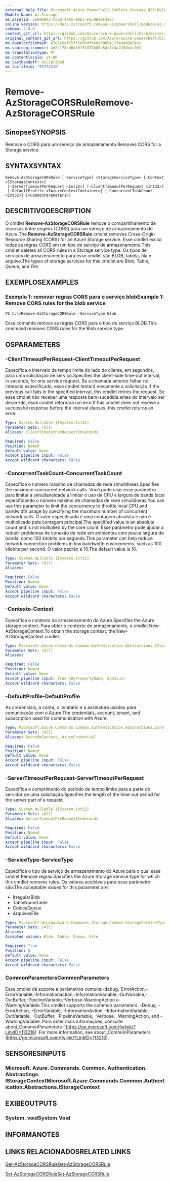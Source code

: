 ```yaml
---
external help file: Microsoft.Azure.PowerShell.Cmdlets.Storage.dll-Help.xml
Module Name: Az.Storage
ms.assetid: 26E06BA3-C550-40A5-B8E3-FEC8E9BF3867
online version: https://docs.microsoft.com/en-us/powershell/module/az.storage/remove-azstoragecorsrule
schema: 2.0.0
content_git_url: https://github.com/Azure/azure-powershell/blob/master/src/Storage/Storage.Management/help/Remove-AzStorageCORSRule.md
original_content_git_url: https://github.com/Azure/azure-powershell/blob/master/src/Storage/Storage.Management/help/Remove-AzStorageCORSRule.md
ms.openlocfilehash: 4781e5afc5fc560fdfb60dd06b412f4dad9a54cc
ms.sourcegitcommit: 4d2c178cd6df9151877b08d54c1f4a228dbec9d1
ms.translationtype: MT
ms.contentlocale: pt-BR
ms.lasthandoff: 01/29/2020
ms.locfileid: "93774218"
---
```

# <span data-ttu-id="922c0-101">Remove-AzStorageCORSRule</span><span class="sxs-lookup"><span data-stu-id="922c0-101">Remove-AzStorageCORSRule</span></span>

## <span data-ttu-id="922c0-102">Sinopse</span><span class="sxs-lookup"><span data-stu-id="922c0-102">SYNOPSIS</span></span>
<span data-ttu-id="922c0-103">Remove o CORS para um serviço de armazenamento.</span><span class="sxs-lookup"><span data-stu-id="922c0-103">Removes CORS for a Storage service.</span></span>

## <span data-ttu-id="922c0-104">SYNTAX</span><span class="sxs-lookup"><span data-stu-id="922c0-104">SYNTAX</span></span>

```
Remove-AzStorageCORSRule [-ServiceType] <StorageServiceType> [-Context <IStorageContext>]
 [-ServerTimeoutPerRequest <Int32>] [-ClientTimeoutPerRequest <Int32>]
 [-DefaultProfile <IAzureContextContainer>] [-ConcurrentTaskCount <Int32>] [<CommonParameters>]
```

## <span data-ttu-id="922c0-105">DESCRITIVO</span><span class="sxs-lookup"><span data-stu-id="922c0-105">DESCRIPTION</span></span>
<span data-ttu-id="922c0-106">O cmdlet **Remove-AzStorageCORSRule** remove o compartilhamento de recursos entre origens (CORS) para um serviço de armazenamento do Azure.</span><span class="sxs-lookup"><span data-stu-id="922c0-106">The **Remove-AzStorageCORSRule** cmdlet removes Cross-Origin Resource Sharing (CORS) for an Azure Storage service.</span></span>
<span data-ttu-id="922c0-107">Esse cmdlet exclui todas as regras CORS em um tipo de serviço de armazenamento.</span><span class="sxs-lookup"><span data-stu-id="922c0-107">This cmdlet deletes all CORS rules in a Storage service type.</span></span>
<span data-ttu-id="922c0-108">Os tipos de serviços de armazenamento para esse cmdlet são BLOB, tabela, fila e arquivo.</span><span class="sxs-lookup"><span data-stu-id="922c0-108">The types of storage services for this cmdlet are Blob, Table, Queue, and File.</span></span>

## <span data-ttu-id="922c0-109">EXEMPLOS</span><span class="sxs-lookup"><span data-stu-id="922c0-109">EXAMPLES</span></span>

### <span data-ttu-id="922c0-110">Exemplo 1: remover regras CORS para o serviço blob</span><span class="sxs-lookup"><span data-stu-id="922c0-110">Example 1: Remove CORS rules for the blob service</span></span>
```
PS C:\>Remove-AzStorageCORSRule -ServiceType Blob
```

<span data-ttu-id="922c0-111">Esse comando remove as regras CORS para o tipo de serviço BLOB.</span><span class="sxs-lookup"><span data-stu-id="922c0-111">This command removes CORS rules for the Blob service type.</span></span>

## <span data-ttu-id="922c0-112">OS</span><span class="sxs-lookup"><span data-stu-id="922c0-112">PARAMETERS</span></span>

### <span data-ttu-id="922c0-113">-ClientTimeoutPerRequest</span><span class="sxs-lookup"><span data-stu-id="922c0-113">-ClientTimeoutPerRequest</span></span>
<span data-ttu-id="922c0-114">Especifica o intervalo de tempo limite do lado do cliente, em segundos, para uma solicitação de serviço.</span><span class="sxs-lookup"><span data-stu-id="922c0-114">Specifies the client-side time-out interval, in seconds, for one service request.</span></span>
<span data-ttu-id="922c0-115">Se a chamada anterior falhar no intervalo especificado, esse cmdlet tentará novamente a solicitação.</span><span class="sxs-lookup"><span data-stu-id="922c0-115">If the previous call fails in the specified interval, this cmdlet retries the request.</span></span>
<span data-ttu-id="922c0-116">Se esse cmdlet não receber uma resposta bem-sucedida antes do intervalo ser decorrido, esse cmdlet retornará um erro.</span><span class="sxs-lookup"><span data-stu-id="922c0-116">If this cmdlet does not receive a successful response before the interval elapses, this cmdlet returns an error.</span></span>

```yaml
Type: System.Nullable`1[System.Int32]
Parameter Sets: (All)
Aliases: ClientTimeoutPerRequestInSeconds

Required: False
Position: Named
Default value: None
Accept pipeline input: False
Accept wildcard characters: False
```

### <span data-ttu-id="922c0-117">-ConcurrentTaskCount</span><span class="sxs-lookup"><span data-stu-id="922c0-117">-ConcurrentTaskCount</span></span>
<span data-ttu-id="922c0-118">Especifica o número máximo de chamadas de rede simultâneas.</span><span class="sxs-lookup"><span data-stu-id="922c0-118">Specifies the maximum concurrent network calls.</span></span>
<span data-ttu-id="922c0-119">Você pode usar esse parâmetro para limitar a simultaneidade a limitar o uso de CPU e largura de banda local especificando o número máximo de chamadas de rede simultâneas.</span><span class="sxs-lookup"><span data-stu-id="922c0-119">You can use this parameter to limit the concurrency to throttle local CPU and bandwidth usage by specifying the maximum number of concurrent network calls.</span></span>
<span data-ttu-id="922c0-120">O valor especificado é uma contagem absoluta e não é multiplicado pela contagem principal.</span><span class="sxs-lookup"><span data-stu-id="922c0-120">The specified value is an absolute count and is not multiplied by the core count.</span></span>
<span data-ttu-id="922c0-121">Esse parâmetro pode ajudar a reduzir problemas de conexão de rede em ambientes com pouca largura de banda, como 100 kilobits por segundo.</span><span class="sxs-lookup"><span data-stu-id="922c0-121">This parameter can help reduce network connection problems in low bandwidth environments, such as 100 kilobits per second.</span></span>
<span data-ttu-id="922c0-122">O valor padrão é 10.</span><span class="sxs-lookup"><span data-stu-id="922c0-122">The default value is 10.</span></span>

```yaml
Type: System.Nullable`1[System.Int32]
Parameter Sets: (All)
Aliases:

Required: False
Position: Named
Default value: None
Accept pipeline input: False
Accept wildcard characters: False
```

### <span data-ttu-id="922c0-123">-Contexto</span><span class="sxs-lookup"><span data-stu-id="922c0-123">-Context</span></span>
<span data-ttu-id="922c0-124">Especifica o contexto de armazenamento do Azure.</span><span class="sxs-lookup"><span data-stu-id="922c0-124">Specifies the Azure storage context.</span></span>
<span data-ttu-id="922c0-125">Para obter o contexto de armazenamento, o cmdlet New-AzStorageContext.</span><span class="sxs-lookup"><span data-stu-id="922c0-125">To obtain the storage context, the New-AzStorageContext cmdlet.</span></span>

```yaml
Type: Microsoft.Azure.Commands.Common.Authentication.Abstractions.IStorageContext
Parameter Sets: (All)
Aliases:

Required: False
Position: Named
Default value: None
Accept pipeline input: True (ByPropertyName, ByValue)
Accept wildcard characters: False
```

### <span data-ttu-id="922c0-126">-DefaultProfile</span><span class="sxs-lookup"><span data-stu-id="922c0-126">-DefaultProfile</span></span>
<span data-ttu-id="922c0-127">As credenciais, a conta, o locatário e a assinatura usados para comunicação com o Azure.</span><span class="sxs-lookup"><span data-stu-id="922c0-127">The credentials, account, tenant, and subscription used for communication with Azure.</span></span>

```yaml
Type: Microsoft.Azure.Commands.Common.Authentication.Abstractions.Core.IAzureContextContainer
Parameter Sets: (All)
Aliases: AzureRmContext, AzureCredential

Required: False
Position: Named
Default value: None
Accept pipeline input: False
Accept wildcard characters: False
```

### <span data-ttu-id="922c0-128">-ServerTimeoutPerRequest</span><span class="sxs-lookup"><span data-stu-id="922c0-128">-ServerTimeoutPerRequest</span></span>
<span data-ttu-id="922c0-129">Especifica o comprimento do período de tempo limite para a parte do servidor de uma solicitação.</span><span class="sxs-lookup"><span data-stu-id="922c0-129">Specifies the length of the time-out period for the server part of a request.</span></span>

```yaml
Type: System.Nullable`1[System.Int32]
Parameter Sets: (All)
Aliases: ServerTimeoutPerRequestInSeconds

Required: False
Position: Named
Default value: None
Accept pipeline input: False
Accept wildcard characters: False
```

### <span data-ttu-id="922c0-130">-ServiceType</span><span class="sxs-lookup"><span data-stu-id="922c0-130">-ServiceType</span></span>
<span data-ttu-id="922c0-131">Especifica o tipo de serviço de armazenamento do Azure para o qual esse cmdlet Remove regras.</span><span class="sxs-lookup"><span data-stu-id="922c0-131">Specifies the Azure Storage service type for which this cmdlet removes rules.</span></span>
<span data-ttu-id="922c0-132">Os valores aceitáveis para esse parâmetro são:</span><span class="sxs-lookup"><span data-stu-id="922c0-132">The acceptable values for this parameter are:</span></span>
- <span data-ttu-id="922c0-133">Irregular</span><span class="sxs-lookup"><span data-stu-id="922c0-133">Blob</span></span> 
- <span data-ttu-id="922c0-134">TableName</span><span class="sxs-lookup"><span data-stu-id="922c0-134">Table</span></span> 
- <span data-ttu-id="922c0-135">Coloca</span><span class="sxs-lookup"><span data-stu-id="922c0-135">Queue</span></span> 
- <span data-ttu-id="922c0-136">Arquivos</span><span class="sxs-lookup"><span data-stu-id="922c0-136">File</span></span>

```yaml
Type: Microsoft.WindowsAzure.Commands.Storage.Common.StorageServiceType
Parameter Sets: (All)
Aliases:
Accepted values: Blob, Table, Queue, File

Required: True
Position: 0
Default value: None
Accept pipeline input: False
Accept wildcard characters: False
```

### <span data-ttu-id="922c0-137">CommonParameters</span><span class="sxs-lookup"><span data-stu-id="922c0-137">CommonParameters</span></span>
<span data-ttu-id="922c0-138">Esse cmdlet dá suporte a parâmetros comuns:-debug,-ErrorAction,-ErrorVariable,-Informationaction,-InformationVariable,-OutVariable,-OutBuffer,-PipelineVariable,-Verbose-WarningAction e-WarningVariable.</span><span class="sxs-lookup"><span data-stu-id="922c0-138">This cmdlet supports the common parameters: -Debug, -ErrorAction, -ErrorVariable, -InformationAction, -InformationVariable, -OutVariable, -OutBuffer, -PipelineVariable, -Verbose, -WarningAction, and -WarningVariable.</span></span> <span data-ttu-id="922c0-139">Para obter mais informações, consulte about_CommonParameters ( https://go.microsoft.com/fwlink/?LinkID=113216) .</span><span class="sxs-lookup"><span data-stu-id="922c0-139">For more information, see about_CommonParameters (https://go.microsoft.com/fwlink/?LinkID=113216).</span></span>

## <span data-ttu-id="922c0-140">SENSORES</span><span class="sxs-lookup"><span data-stu-id="922c0-140">INPUTS</span></span>

### <span data-ttu-id="922c0-141">Microsoft. Azure. Commands. Common. Authentication. Abstractings. IStorageContext</span><span class="sxs-lookup"><span data-stu-id="922c0-141">Microsoft.Azure.Commands.Common.Authentication.Abstractions.IStorageContext</span></span>

## <span data-ttu-id="922c0-142">EXIBE</span><span class="sxs-lookup"><span data-stu-id="922c0-142">OUTPUTS</span></span>

### <span data-ttu-id="922c0-143">System. void</span><span class="sxs-lookup"><span data-stu-id="922c0-143">System.Void</span></span>

## <span data-ttu-id="922c0-144">INFORMA</span><span class="sxs-lookup"><span data-stu-id="922c0-144">NOTES</span></span>

## <span data-ttu-id="922c0-145">LINKS RELACIONADOS</span><span class="sxs-lookup"><span data-stu-id="922c0-145">RELATED LINKS</span></span>

[<span data-ttu-id="922c0-146">Get-AzStorageCORSRule</span><span class="sxs-lookup"><span data-stu-id="922c0-146">Get-AzStorageCORSRule</span></span>](./Get-AzStorageCORSRule.md)

[<span data-ttu-id="922c0-147">Set-AzStorageCORSRule</span><span class="sxs-lookup"><span data-stu-id="922c0-147">Set-AzStorageCORSRule</span></span>](./Set-AzStorageCORSRule.md)


